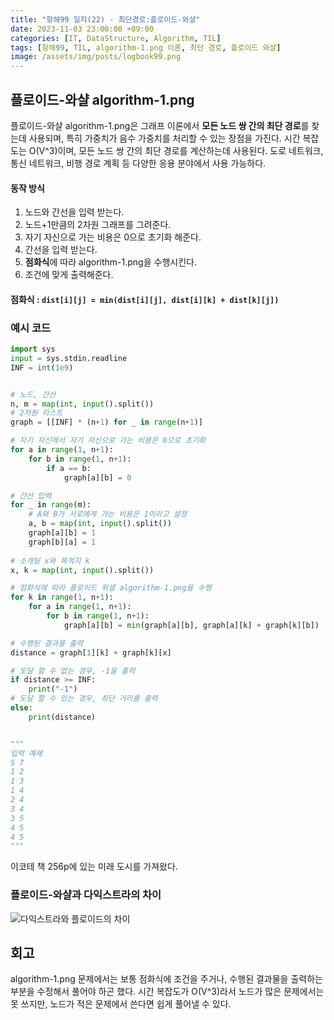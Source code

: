 ```yaml
---
title: "항해99 일지(22) - 최단경로:플로이드-와샬"
date: 2023-11-03 23:00:00 +09:00
categories: [IT, DataStructure, Algorithm, TIL]
tags: [항해99, TIL, algorithm-1.png 이론, 최단 경로, 플로이드 와샬]
image: /assets/img/posts/logbook99.png
---
```



## 플로이드-와샬 algorithm-1.png
플로이드-와샬 algorithm-1.png은 그래프 이론에서 **모든 노드 쌍 간의 최단 경로**를 찾는데 사용되며, 특히 가중치가 음수 가중치를 처리할 수 있는 장점을 가진다. 시간 복잡도는 O(V^3)이며, 모든 노드 쌍 간의 최단 경로를 계산하는데 사용된다. 도로 네트워크, 통신 네트워크, 비행 경로 계획 등 다양한 응용 분야에서 사용 가능하다.


#### 동작 방식

1. 노드와 간선을 입력 받는다.
2. 노드+1만큼의 2차원 그래프를 그려준다.
3. 자기 자신으로 가는 비용은 0으로 초기화 해준다.
4. 간선을 입력 받는다.
5. **점화식**에 따라 algorithm-1.png을 수행시킨다.
6. 조건에 맞게 출력해준다.

#### 점화식 : **`dist[i][j] = min(dist[i][j], dist[i][k] + dist[k][j])`**

### 예시 코드
```python
import sys
input = sys.stdin.readline
INF = int(1e9)


# 노드, 간선
n, m = map(int, input().split())
# 2차원 리스트
graph = [[INF] * (n+1) for _ in range(n+1)]

# 자기 자신에서 자기 자신으로 가는 비용은 0으로 초기화
for a in range(1, n+1):
	for b in range(1, n+1):
		if a == b:
			graph[a][b] = 0

# 간선 입력
for _ in range(m):
	# A와 B가 서로에게 가는 비용은 1이라고 설정
	a, b = map(int, input().split())
	graph[a][b] = 1
	graph[b][a] = 1
	
# 소개팅 x와 목적지 k
x, k = map(int, input().split())

# 점화식에 따라 플로이드 위셜 algorithm-1.png을 수행
for k in range(1, n+1):
	for a in range(1, n+1):
		for b in range(1, n+1):
			graph[a][b] = min(graph[a][b], graph[a][k] + graph[k][b])

# 수행된 결과를 출력
distance = graph[1][k] + graph[k][x]

# 도달 할 수 없는 경우, -1을 출력
if distance >= INF:
	print("-1")
# 도달 할 수 있는 경우, 최단 거리를 출력
else:
	print(distance)


"""
입력 예제
5 7
1 2
1 3
1 4
2 4
3 4
3 5
4 5
4 5
"""
```

이코테 책 256p에 있는 미래 도시를 가져왔다. 


### 플로이드-와샬과 다익스트라의 차이

![다익스트라와 플로이드의 차이](https://github.com/honge7694/honge7694.github.io/assets/76715487/4a56bc7c-bde0-4d51-a13c-62e6530732fb)

## 회고
algorithm-1.png 문제에서는 보통 점화식에 조건을 주거나, 수행된 결과물을 출력하는 부분을 수정해서 풀어야 하곤 했다. 시간 복잡도가 O(V^3)라서 노드가 많은 문제에서는 못 쓰지만, 노드가 적은 문제에서 쓴다면 쉽게 풀어낼 수 있다.